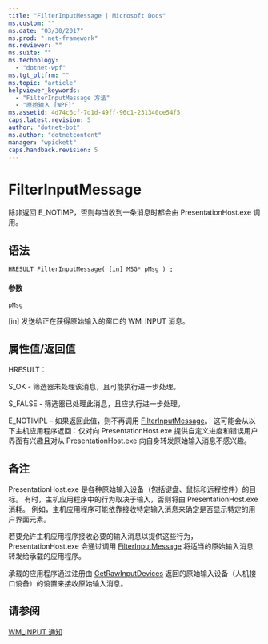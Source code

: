 ```yaml
---
title: "FilterInputMessage | Microsoft Docs"
ms.custom: ""
ms.date: "03/30/2017"
ms.prod: ".net-framework"
ms.reviewer: ""
ms.suite: ""
ms.technology: 
  - "dotnet-wpf"
ms.tgt_pltfrm: ""
ms.topic: "article"
helpviewer_keywords: 
  - "FilterInputMessage 方法"
  - "原始输入 [WPF]"
ms.assetid: 4d74c6cf-7d1d-49ff-96c1-231340ce54f5
caps.latest.revision: 5
author: "dotnet-bot"
ms.author: "dotnetcontent"
manager: "wpickett"
caps.handback.revision: 5
---
```

# FilterInputMessage
除非返回 E\_NOTIMP，否则每当收到一条消息时都会由 PresentationHost.exe 调用。  
  
## 语法  
  
```  
HRESULT FilterInputMessage( [in] MSG* pMsg ) ;  
```  
  
#### 参数  
 `pMsg`  
  
 \[in\] 发送给正在获得原始输入的窗口的 WM\_INPUT 消息。  
  
## 属性值\/返回值  
 HRESULT：  
  
 S\_OK \- 筛选器未处理该消息，且可能执行进一步处理。  
  
 S\_FALSE \- 筛选器已处理此消息，且应执行进一步处理。  
  
 E\_NOTIMPL – 如果返回此值，则不再调用 [FilterInputMessage](../../../../docs/framework/wpf/app-development/filterinputmessage.md)。  这可能会从以下主机应用程序返回：仅对向 PresentationHost.exe 提供自定义进度和错误用户界面有兴趣且对从 PresentationHost.exe 向自身转发原始输入消息不感兴趣。  
  
## 备注  
 PresentationHost.exe 是各种原始输入设备（包括键盘、鼠标和远程控件）的目标。  有时，主机应用程序中的行为取决于输入，否则将由 PresentationHost.exe 消耗。  例如，主机应用程序可能依靠接收特定输入消息来确定是否显示特定的用户界面元素。  
  
 若要允许主机应用程序接收必要的输入消息以提供这些行为，PresentationHost.exe 会通过调用 [FilterInputMessage](../../../../docs/framework/wpf/app-development/filterinputmessage.md) 将适当的原始输入消息转发给承载的应用程序。  
  
 承载的应用程序通过注册由 [GetRawInputDevices](../../../../docs/framework/wpf/app-development/getrawinputdevices.md) 返回的原始输入设备（人机接口设备）的设置来接收原始输入消息。  
  
## 请参阅  
 [WM\_INPUT 通知](http://msdn.microsoft.com/library/default.asp?url=/library/winui/winui/windowsuserinterface/userinput/rawinput/rawinputreference/rawinputmessages/wm_input.asp)